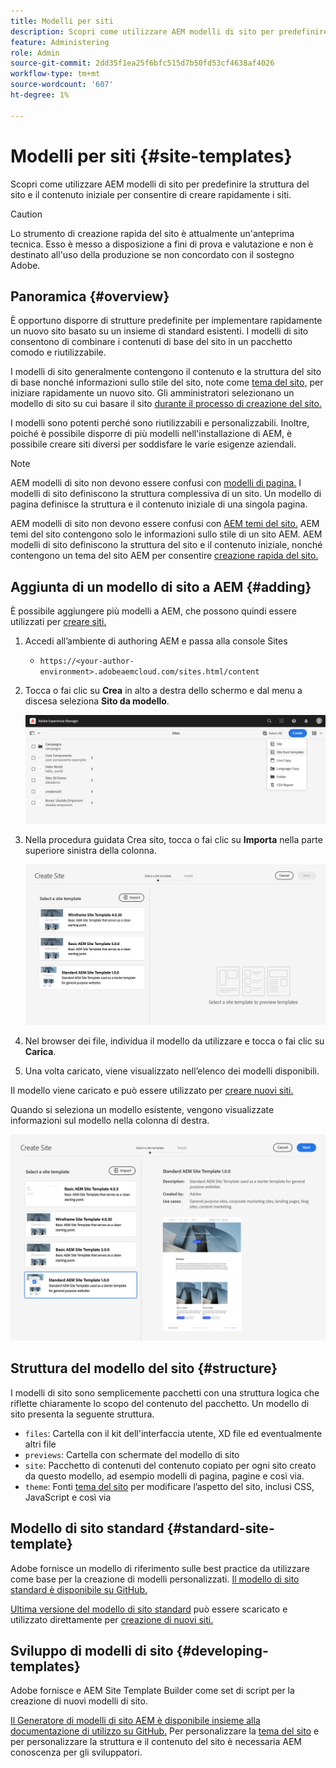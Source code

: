 ```yaml
---
title: Modelli per siti
description: Scopri come utilizzare AEM modelli di sito per predefinire la struttura del sito e il contenuto iniziale per consentire di creare rapidamente i siti.
feature: Administering
role: Admin
source-git-commit: 2dd35f1ea25f6bfc515d7b50fd53cf4638af4026
workflow-type: tm+mt
source-wordcount: '607'
ht-degree: 1%

---
```



# Modelli per siti {#site-templates}

Scopri come utilizzare AEM modelli di sito per predefinire la struttura del sito e il contenuto iniziale per consentire di creare rapidamente i siti.

>[!CAUTION]
>
>Lo strumento di creazione rapida del sito è attualmente un&#39;anteprima tecnica. Esso è messo a disposizione a fini di prova e valutazione e non è destinato all&#39;uso della produzione se non concordato con il sostegno Adobe.

## Panoramica {#overview}

È opportuno disporre di strutture predefinite per implementare rapidamente un nuovo sito basato su un insieme di standard esistenti. I modelli di sito consentono di combinare i contenuti di base del sito in un pacchetto comodo e riutilizzabile.

I modelli di sito generalmente contengono il contenuto e la struttura del sito di base nonché informazioni sullo stile del sito, note come [tema del sito,](site-themes.md) per iniziare rapidamente un nuovo sito. Gli amministratori selezionano un modello di sito su cui basare il sito [durante il processo di creazione del sito.](create-site.md)

I modelli sono potenti perché sono riutilizzabili e personalizzabili. Inoltre, poiché è possibile disporre di più modelli nell&#39;installazione di AEM, è possibile creare siti diversi per soddisfare le varie esigenze aziendali.

>[!NOTE]
>
>AEM modelli di sito non devono essere confusi con [modelli di pagina.](/help/sites-cloud/authoring/features/templates.md) I modelli di sito definiscono la struttura complessiva di un sito. Un modello di pagina definisce la struttura e il contenuto iniziale di una singola pagina.
>
>AEM modelli di sito non devono essere confusi con [AEM temi del sito.](site-themes.md) AEM temi del sito contengono solo le informazioni sullo stile di un sito AEM. AEM modelli di sito definiscono la struttura del sito e il contenuto iniziale, nonché contengono un tema del sito AEM per consentire [creazione rapida del sito.](create-site.md)

## Aggiunta di un modello di sito a AEM {#adding}

È possibile aggiungere più modelli a AEM, che possono quindi essere utilizzati per [creare siti.](create-site.md)

1. Accedi all’ambiente di authoring AEM e passa alla console Sites

   * `https://<your-author-environment>.adobeaemcloud.com/sites.html/content`

1. Tocca o fai clic su **Crea** in alto a destra dello schermo e dal menu a discesa seleziona **Sito da modello**.

   ![Creazione di un sito da un modello](../assets/create-site-from-template.png)

1. Nella procedura guidata Crea sito, tocca o fai clic su **Importa** nella parte superiore sinistra della colonna.

   ![Creazione guidata sito](../assets/site-creation-wizard.png)

1. Nel browser dei file, individua il modello da utilizzare e tocca o fai clic su **Carica**.

1. Una volta caricato, viene visualizzato nell’elenco dei modelli disponibili.

Il modello viene caricato e può essere utilizzato per [creare nuovi siti.](create-site.md)

Quando si seleziona un modello esistente, vengono visualizzate informazioni sul modello nella colonna di destra.

![Seleziona un modello](../assets/select-site-template.png)

## Struttura del modello del sito {#structure}

I modelli di sito sono semplicemente pacchetti con una struttura logica che riflette chiaramente lo scopo del contenuto del pacchetto. Un modello di sito presenta la seguente struttura.

* `files`: Cartella con il kit dell&#39;interfaccia utente, XD file ed eventualmente altri file
* `previews`: Cartella con schermate del modello di sito
* `site`: Pacchetto di contenuti del contenuto copiato per ogni sito creato da questo modello, ad esempio modelli di pagina, pagine e così via.
* `theme`: Fonti [tema del sito](site-themes.md) per modificare l’aspetto del sito, inclusi CSS, JavaScript e così via

## Modello di sito standard {#standard-site-template}

Adobe fornisce un modello di riferimento sulle best practice da utilizzare come base per la creazione di modelli personalizzati. [Il modello di sito standard è disponibile su GitHub.](https://github.com/adobe/aem-site-template-standard)

[Ultima versione del modello di sito standard](https://github.com/adobe/aem-site-template-standard/releases) può essere scaricato e utilizzato direttamente per [creazione di nuovi siti.](create-site.md)

## Sviluppo di modelli di sito {#developing-templates}

Adobe fornisce e AEM Site Template Builder come set di script per la creazione di nuovi modelli di sito.

[Il Generatore di modelli di sito AEM è disponibile insieme alla documentazione di utilizzo su GitHub.](https://github.com/adobe/aem-site-template-builder) Per personalizzare la [tema del sito](site-themes.md) e per personalizzare la struttura e il contenuto del sito è necessaria AEM conoscenza per gli sviluppatori.
